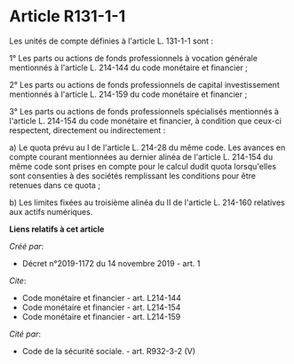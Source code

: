 # Article R131-1-1

Les unités de compte définies à l'article L. 131-1-1 sont :

1° Les parts ou actions de fonds professionnels à vocation générale mentionnés à l'article L. 214-144 du code monétaire et
financier ;

2° Les parts ou actions de fonds professionnels de capital investissement mentionnés à l'article L. 214-159 du code monétaire
et financier ;

3° Les parts ou actions de fonds professionnels spécialisés mentionnés à l'article L. 214-154 du code monétaire et financier,
à condition que ceux-ci respectent, directement ou indirectement :

a) Le quota prévu au I de l'article L. 214-28 du même code. Les avances en compte courant mentionnées au dernier alinéa de
l'article L. 214-154 du même code sont prises en compte pour le calcul dudit quota lorsqu'elles sont consenties à des
sociétés remplissant les conditions pour être retenues dans ce quota ;

b) Les limites fixées au troisième alinéa du II de l'article L. 214-160 relatives aux actifs numériques.

**Liens relatifs à cet article**

_Créé par_:

  - Décret n°2019-1172 du 14 novembre 2019 - art. 1

_Cite_:

  - Code monétaire et financier - art. L214-144
  - Code monétaire et financier - art. L214-154
  - Code monétaire et financier - art. L214-159

_Cité par_:

  - Code de la sécurité sociale. - art. R932-3-2 (V)
